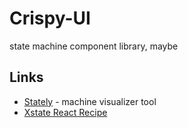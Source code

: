 # Crispy-UI
state machine component library, maybe

## Links
* [Stately](https://stately.ai/viz) - machine visualizer tool
* [Xstate React Recipe](https://xstate.js.org/docs/recipes/react.html#usage-with-react)